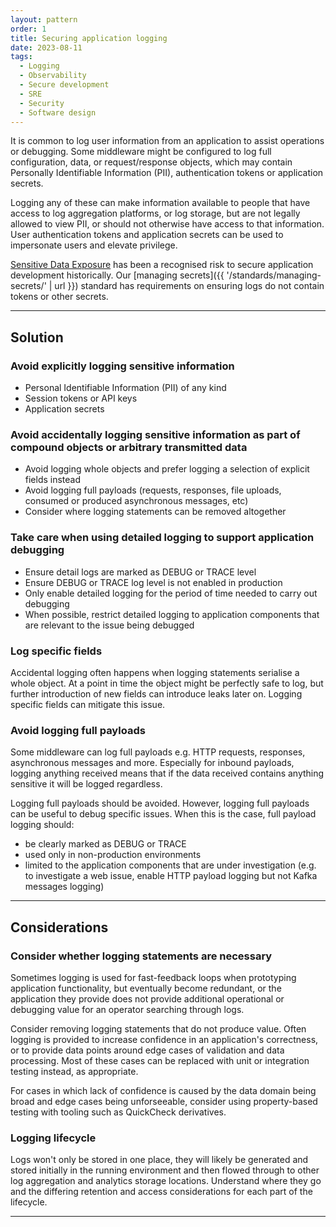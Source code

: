 ```yaml
---
layout: pattern
order: 1
title: Securing application logging
date: 2023-08-11
tags: 
  - Logging
  - Observability
  - Secure development
  - SRE
  - Security
  - Software design   
---
```


It is common to log user information from an application to assist operations or debugging. Some middleware might be configured to log full configuration, data, or request/response objects, which may contain Personally Identifiable Information (PII), authentication tokens or application secrets.

Logging any of these can make information available to people that have access to log aggregation platforms, or log storage, but are not legally allowed to view PII, or should not otherwise have access to that information. User authentication tokens and application secrets can be used to impersonate users and elevate privilege.

[Sensitive Data Exposure](https://owasp.org/www-project-top-ten/2017/A3_2017-Sensitive_Data_Exposure) has been a recognised risk to secure application development historically. Our [managing secrets]({{ '/standards/managing-secrets/' | url }}) standard has requirements on ensuring logs do not contain tokens or other secrets.

---

## Solution

### Avoid explicitly logging sensitive information

- Personal Identifiable Information (PII) of any kind
- Session tokens or API keys
- Application secrets

### Avoid accidentally logging sensitive information as part of compound objects or arbitrary transmitted data

- Avoid logging whole objects and prefer logging a selection of explicit fields instead
- Avoid logging full payloads (requests, responses, file uploads, consumed or produced asynchronous messages, etc)
- Consider where logging statements can be removed altogether

### Take care when using detailed logging to support application debugging

- Ensure detail logs are marked as DEBUG or TRACE level
- Ensure DEBUG or TRACE log level is not enabled in production
- Only enable detailed logging for the period of time needed to carry out debugging
- When possible, restrict detailed logging to application components that are relevant to the issue being debugged

### Log specific fields

Accidental logging often happens when logging statements serialise a whole object. At a point in time the object might be perfectly safe to log, but further introduction of new fields can introduce leaks later on. Logging specific fields can mitigate this issue.

### Avoid logging full payloads

Some middleware can log full payloads e.g. HTTP requests, responses, asynchronous messages and more. Especially for inbound payloads, logging anything received means that if the data received contains anything sensitive it will be logged regardless.

Logging full payloads should be avoided. However, logging full payloads can be useful to debug specific issues. When this is the case, full payload logging should:

- be clearly marked as DEBUG or TRACE
- used only in non-production environments
- limited to the application components that are under investigation (e.g. to investigate a web issue, enable HTTP payload logging but not Kafka messages logging)

---

## Considerations

### Consider whether logging statements are necessary
Sometimes logging is used for fast-feedback loops when prototyping application functionality, but eventually become redundant, or the application they provide does not provide additional operational or debugging value for an operator searching through logs.

Consider removing logging statements that do not produce value. Often logging is provided to increase confidence in an application's correctness, or to provide data points around edge cases of validation and data processing. Most of these cases can be replaced with unit or integration testing instead, as appropriate.

For cases in which lack of confidence is caused by the data domain being broad and edge cases being unforseeable, consider using property-based testing with tooling such as QuickCheck derivatives.

### Logging lifecycle

Logs won't only be stored in one place, they will likely be generated and stored initially in the running environment and then flowed through to other log aggregation and analytics storage locations. Understand where they go and the differing retention and access considerations for each part of the lifecycle.

---
